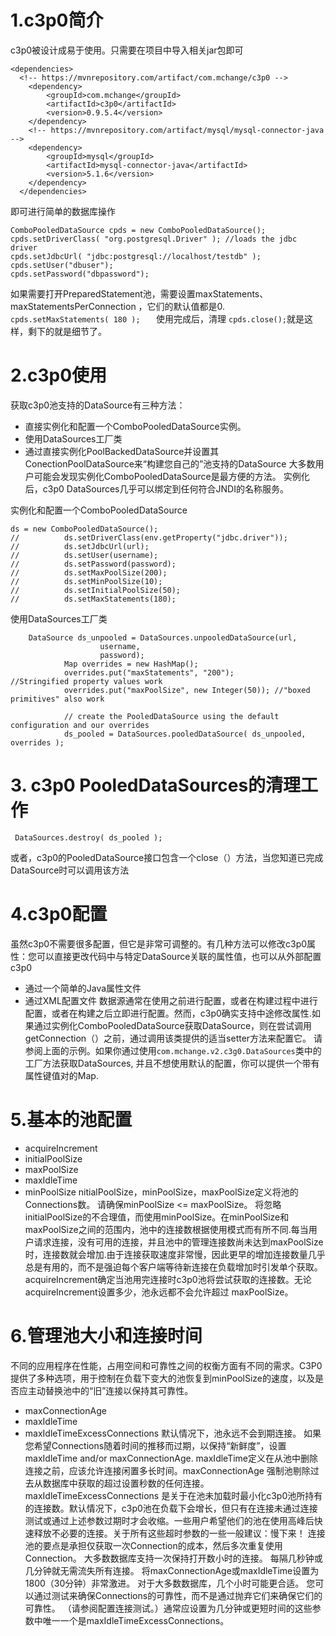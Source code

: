 # 1.c3p0简介
c3p0被设计成易于使用。只需要在项目中导入相关jar包即可
```
<dependencies>
  <!-- https://mvnrepository.com/artifact/com.mchange/c3p0 -->
	<dependency>
	    <groupId>com.mchange</groupId>
	    <artifactId>c3p0</artifactId>
	    <version>0.9.5.4</version>
	</dependency>
	<!-- https://mvnrepository.com/artifact/mysql/mysql-connector-java -->
	<dependency>
	    <groupId>mysql</groupId>
	    <artifactId>mysql-connector-java</artifactId>
	    <version>5.1.6</version>
	</dependency>
  </dependencies>
```
即可进行简单的数据库操作
```
ComboPooledDataSource cpds = new ComboPooledDataSource();
cpds.setDriverClass( "org.postgresql.Driver" ); //loads the jdbc driver            
cpds.setJdbcUrl( "jdbc:postgresql://localhost/testdb" );
cpds.setUser("dbuser");                                  
cpds.setPassword("dbpassword"); 
```
如果需要打开PreparedStatement池，需要设置maxStatements、 maxStatementsPerConnection ，它们的默认值都是0.
`cpds.setMaxStatements( 180 );   `
使用完成后，清理
`cpds.close();`就是这样，剩下的就是细节了。
# 2.c3p0使用
获取c3p0池支持的DataSource有三种方法：
- 直接实例化和配置一个ComboPooledDataSource实例。
- 使用DataSources工厂类
- 通过直接实例化PoolBackedDataSource并设置其ConectionPoolDataSource来“构建您自己的”池支持的DataSource
大多数用户可能会发现实例化ComboPooledDataSource是最方便的方法。 实例化后，c3p0 DataSources几乎可以绑定到任何符合JNDI的名称服务。

实例化和配置一个ComboPooledDataSource
```
ds = new ComboPooledDataSource();
//			ds.setDriverClass(env.getProperty("jdbc.driver"));
//			ds.setJdbcUrl(url);
//			ds.setUser(username);
//			ds.setPassword(password);
//			ds.setMaxPoolSize(200);
//			ds.setMinPoolSize(10);
//			ds.setInitialPoolSize(50);
//			ds.setMaxStatements(180);
```
使用DataSources工厂类
```
	DataSource ds_unpooled = DataSources.unpooledDataSource(url, 
					username, 
					password);
			Map overrides = new HashMap();
			overrides.put("maxStatements", "200");         //Stringified property values work
			overrides.put("maxPoolSize", new Integer(50)); //"boxed primitives" also work

			// create the PooledDataSource using the default configuration and our overrides
			ds_pooled = DataSources.pooledDataSource( ds_unpooled, overrides ); 
```

# 3. c3p0 PooledDataSources的清理工作
```
 DataSources.destroy( ds_pooled );
```
或者，c3p0的PooledDataSource接口包含一个close（）方法，当您知道已完成DataSource时可以调用该方法
# 4.c3p0配置
虽然c3p0不需要很多配置，但它是非常可调整的。有几种方法可以修改c3p0属性：您可以直接更改代码中与特定DataSource关联的属性值，也可以从外部配置c3p0
- 通过一个简单的Java属性文件
- 通过XML配置文件
数据源通常在使用之前进行配置，或者在构建过程中进行配置，或者在构建之后立即进行配置。然而，c3p0确实支持中途修改属性.如果通过实例化ComboPooledDataSource获取DataSource，则在尝试调用getConnection（）之前，通过调用该类提供的适当setter方法来配置它。 请参阅上面的示例。如果你通过使用`com.mchange.v2.c3g0.DataSources`类中的工厂方法获取DataSources, 并且不想使用默认的配置，你可以提供一个带有属性键值对的Map.
# 5.基本的池配置
- acquireIncrement
- initialPoolSize
- maxPoolSize 
- maxIdleTime 
- minPoolSize
nitialPoolSize，minPoolSize，maxPoolSize定义将池的Connections数。 请确保minPoolSize <= maxPoolSize。 将忽略initialPoolSize的不合理值，而使用minPoolSize。在minPoolSize和maxPoolSize之间的范围内，池中的连接数根据使用模式而有所不同.每当用户请求连接，没有可用的连接，并且池中的管理连接数尚未达到maxPoolSize时，连接数就会增加.由于连接获取速度非常慢，因此更早的增加连接数量几乎总是有用的，而不是强迫每个客户端等待新连接在负载增加时引发单个获取。acquireIncrement确定当池用完连接时c3p0池将尝试获取的连接数。无论 acquireIncrement设置多少，池永远都不会允许超过  maxPoolSize。
# 6.管理池大小和连接时间
不同的应用程序在性能，占用空间和可靠性之间的权衡方面有不同的需求。C3P0提供了多种选项，用于控制在负载下变大的池恢复到minPoolSize的速度，以及是否应主动替换池中的“旧”连接以保持其可靠性。
- maxConnectionAge 
- maxIdleTime 
- maxIdleTimeExcessConnections 
默认情况下，池永远不会到期连接。 如果您希望Connections随着时间的推移而过期，以保持“新鲜度”，设置maxIdleTime and/or maxConnectionAge. maxIdleTime定义在从池中删除连接之前，应该允许连接闲置多长时间。maxConnectionAge 强制池剔除过去从数据库中获取的超过设置秒数的任何连接。maxIdleTimeExcessConnections 是关于在池未加载时最小化c3p0池所持有的连接数。默认情况下，c3p0池在负载下会增长，但只有在连接未通过连接测试或通过上述参数过期时才会收缩。一些用户希望他们的池在使用高峰后快速释放不必要的连接。关于所有这些超时参数的一些一般建议：慢下来！ 连接池的要点是承担仅获取一次Connection的成本，然后多次重复使用Connection。 大多数数据库支持一次保持打开数小时的连接。 每隔几秒钟或几分钟就无需流失所有连接。 将maxConnectionAge或maxIdleTime设置为1800（30分钟）非常激进。 对于大多数数据库，几个小时可能更合适。 您可以通过测试来确保Connections的可靠性，而不是通过抛弃它们来确保它们的可靠性。 （请参阅配置连接测试。）通常应设置为几分钟或更短时间的这些参数中唯一一个是maxIdleTimeExcessConnections。